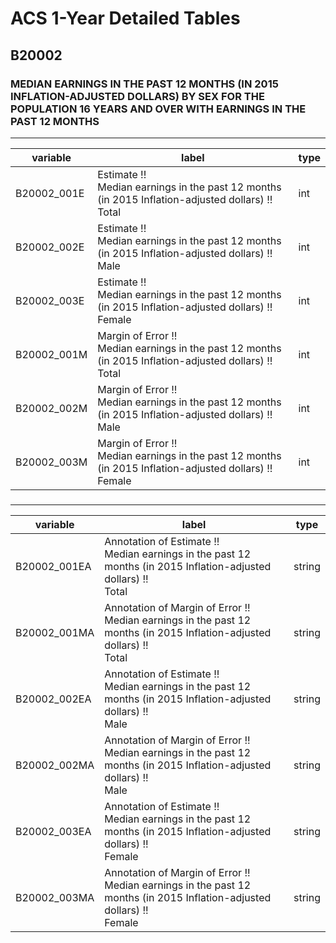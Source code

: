 # ACS 1-Year Detailed Tables

## B20002

### MEDIAN EARNINGS IN THE PAST 12 MONTHS (IN 2015 INFLATION-ADJUSTED DOLLARS) BY SEX FOR THE POPULATION 16 YEARS AND OVER WITH EARNINGS IN THE PAST 12 MONTHS

___

| variable | label | type |
| ----- | ----- | ----- |
| B20002_001E | Estimate !!<br>Median earnings in the past 12 months (in 2015 Inflation-adjusted dollars) !!<br>Total | int |
| B20002_002E | Estimate !!<br>Median earnings in the past 12 months (in 2015 Inflation-adjusted dollars) !!<br>Male | int |
| B20002_003E | Estimate !!<br>Median earnings in the past 12 months (in 2015 Inflation-adjusted dollars) !!<br>Female | int |
| B20002_001M | Margin of Error !!<br>Median earnings in the past 12 months (in 2015 Inflation-adjusted dollars) !!<br>Total | int |
| B20002_002M | Margin of Error !!<br>Median earnings in the past 12 months (in 2015 Inflation-adjusted dollars) !!<br>Male | int |
| B20002_003M | Margin of Error !!<br>Median earnings in the past 12 months (in 2015 Inflation-adjusted dollars) !!<br>Female | int |
### 

___

| variable | label | type |
| ----- | ----- | ----- |
| B20002_001EA | Annotation of Estimate !!<br>Median earnings in the past 12 months (in 2015 Inflation-adjusted dollars) !!<br>Total | string |
| B20002_001MA | Annotation of Margin of Error !!<br>Median earnings in the past 12 months (in 2015 Inflation-adjusted dollars) !!<br>Total | string |
| B20002_002EA | Annotation of Estimate !!<br>Median earnings in the past 12 months (in 2015 Inflation-adjusted dollars) !!<br>Male | string |
| B20002_002MA | Annotation of Margin of Error !!<br>Median earnings in the past 12 months (in 2015 Inflation-adjusted dollars) !!<br>Male | string |
| B20002_003EA | Annotation of Estimate !!<br>Median earnings in the past 12 months (in 2015 Inflation-adjusted dollars) !!<br>Female | string |
| B20002_003MA | Annotation of Margin of Error !!<br>Median earnings in the past 12 months (in 2015 Inflation-adjusted dollars) !!<br>Female | string |

